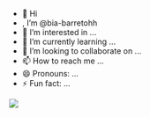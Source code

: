 - 👋 Hi
- , I’m @bia-barretohh
- 👀 I’m interested in ...
- 🌱 I’m currently learning ...
- 💞️ I’m looking to collaborate on ...
- 📫 How to reach me ...
- 😄 Pronouns: ...
- ⚡ Fun fact: ...


![](https://media.tenor.com/63rvIL0liw8AAAAi/tipping-the-hat-tyler-owens.gif)
<!---
bia-barretohh/bia-barretohh is a ✨ special ✨ repository because its `README.md` (this file) appears on your GitHub profile.
You can click the Preview link to take a look at your changes.
--->
